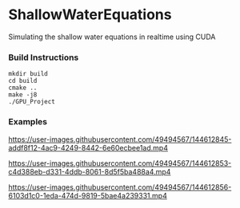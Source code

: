 # ShallowWaterEquations
Simulating the shallow water equations in realtime using CUDA

### Build Instructions

```console
mkdir build
cd build
cmake ..
make -j8
./GPU_Project
```
### Examples

https://user-images.githubusercontent.com/49494567/144612845-addf8f12-4ac9-4249-8442-6e60ecbee1ad.mp4



https://user-images.githubusercontent.com/49494567/144612853-c4d388eb-d331-4ddb-8061-8d5f5ba488a4.mp4



https://user-images.githubusercontent.com/49494567/144612856-6103d1c0-1eda-474d-9819-5bae4a239331.mp4


